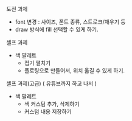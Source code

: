 도전 과제

- font 변경 : 사이즈, 폰트 종류, 스트로크/채우기 등
- draw 방식에 fill 선택할 수 있게 하기.

셀프 과제

- 색 팔레트
  - 접기 펼치기
  - 플로팅으로 만들어서, 위치 옮길 수 있게 하기.

셀프 과제(고급) ( 유튜브까지 하고 나서 )

- 색 팔레트
  - 색 커스텀 추가, 삭제하기
  - 커스텀 내용 저장하기

